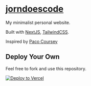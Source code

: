 # [jorndoescode](https://www.jorndoescode.lol)

My minimalist personal website.

Built with [NextJS](https://nextjs.org), [TailwindCSS](https://tailwindcss.com/).

Inspired by [Paco Coursey](https://github.com/pacocoursey)

## Deploy Your Own

Feel free to fork and use this repository.

[![Deploy to Vercel](https://vercel.com/button)](https://vercel.com/import/project?template=https://github.com/abcdefghijorngarbosaxyz/jorndoescode.lol)
